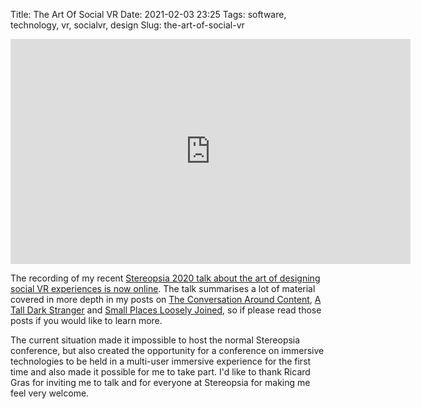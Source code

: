 Title: The Art Of Social VR
Date: 2021-02-03 23:25
Tags: software, technology, vr, socialvr, design
Slug: the-art-of-social-vr

<div class="flex-video"><iframe width="640" height="360"
src="https://www.youtube.com/embed/lMxuJC1JBSY?feature=player_detailpage"
frameborder="0" allowfullscreen></iframe></div>

The recording of my recent [Stereopsia 2020 talk about the art of designing social VR experiences is now online](https://www.youtube.com/watch?v=lMxuJC1JBSY). The talk summarises a lot of material covered in more depth in my posts on [The Conversation Around Content](https://jimpurbrick.com/2020/09/09/the-conversation-around-content/), [A Tall Dark Stranger](https://jimpurbrick.com/2020/09/16/a-tall-dark-stranger/) and [Small Places Loosely Joined](https://jimpurbrick.com/2020/09/23/small-places-loosely-joined/), so if please read those posts if you would like to learn more.

The current situation made it impossible to host the normal Stereopsia conference, but also created the opportunity for a conference on immersive technologies to be held in a multi-user immersive experience for the first time and also made it possible for me to take part. I'd like to thank Ricard Gras for inviting me to talk and for everyone at Stereopsia for making me feel very welcome.